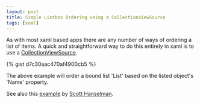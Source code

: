 ```yaml
---
layout: post
title: Simple Listbox Ordering using a CollectionViewSource
tags: [xaml]
---
```

As with most xaml based apps there are any number of ways of ordering a list of items. A quick and straightforward way to do this entirely in xaml is to use a [CollectionViewSource](https://msdn.microsoft.com/en-us/library/system.windows.data.collectionviewsource(v=vs.110).aspx).

{% gist d7c30aac470af4900cb5 %}

The above example will order a bound list 'List' based on the listed object's 'Name' property. 

See also this [example](http://www.hanselman.com/blog/CollectionViewSourceIsCrazyUsefulForBindingToFilteredObservableCollectionsOnWindowsPhone8.aspx) by [Scott Hanselman](http://www.hanselman.com).
